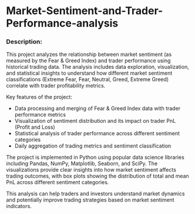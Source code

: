 # Market-Sentiment-and-Trader-Performance-analysis



### Description:
This project analyzes the relationship between market sentiment (as measured by the Fear & Greed Index) and trader performance using historical trading data. The analysis includes data exploration, visualization, and statistical insights to understand how different market sentiment classifications (Extreme Fear, Fear, Neutral, Greed, Extreme Greed) correlate with trader profitability metrics.

Key features of the project:
- Data processing and merging of Fear & Greed Index data with trader performance metrics
- Visualization of sentiment distribution and its impact on trader PnL (Profit and Loss)
- Statistical analysis of trader performance across different sentiment categories
- Daily aggregation of trading metrics and sentiment classification

The project is implemented in Python using popular data science libraries including Pandas, NumPy, Matplotlib, Seaborn, and SciPy. The visualizations provide clear insights into how market sentiment affects trading outcomes, with box plots showing the distribution of total and mean PnL across different sentiment categories.

This analysis can help traders and investors understand market dynamics and potentially improve trading strategies based on market sentiment indicators.
